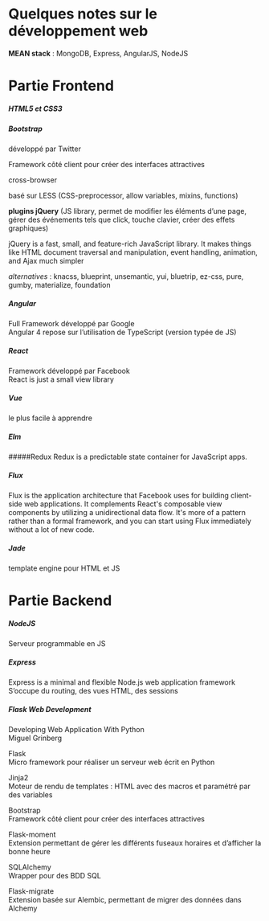 # Quelques notes sur le développement web

**MEAN stack** : MongoDB, Express, AngularJS, NodeJS 


Partie Frontend
===============

##### HTML5 et CSS3

##### Bootstrap
développé par Twitter

Framework côté client pour créer des interfaces attractives

cross-browser

basé sur LESS (CSS-preprocessor, allow variables, mixins, functions)

**plugins jQuery** (JS library, permet de modifier les éléments d’une page, gérer des événements tels que click, touche clavier, créer des effets graphiques)

jQuery is a fast, small, and feature-rich JavaScript library. It makes things like HTML document traversal and manipulation, event handling, animation, and Ajax much simpler 

*alternatives* : knacss, blueprint, unsemantic, yui, bluetrip, ez-css, pure, gumby, materialize, foundation

##### Angular
Full Framework développé par Google  
Angular 4 repose sur l’utilisation de TypeScript (version typée de JS)

##### React
Framework développé par Facebook  
React is just a small view library 

##### Vue
le plus facile à apprendre

##### Elm

#####Redux
Redux is a predictable state container for JavaScript apps.

##### Flux
Flux is the application architecture that Facebook uses for building client-side web applications. It complements React's composable view components by utilizing a unidirectional data flow. It's more of a pattern rather than a formal framework, and you can start using Flux immediately without a lot of new code.

##### Jade
template engine pour HTML et JS


Partie Backend
==============

##### NodeJS
Serveur programmable en JS

##### Express
Express is a minimal and flexible Node.js web application framework  
S’occupe du routing, des vues HTML, des sessions

##### Flask Web Development
Developing Web Application With Python  
Miguel Grinberg

Flask  
Micro framework pour réaliser un serveur web écrit en Python

Jinja2  
Moteur de rendu de templates : HTML avec des macros et paramétré par des variables

Bootstrap  
Framework côté client pour créer des interfaces attractives

Flask-moment  
Extension permettant de gérer les différents fuseaux horaires et d’afficher la bonne heure

SQLAlchemy  
Wrapper pour des BDD SQL

Flask-migrate  
Extension basée sur Alembic, permettant de migrer des données dans Alchemy
